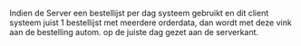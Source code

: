 Indien de Server een bestellijst per dag systeem gebruikt en dit client systeem juist 1 bestellijst met meerdere orderdata, dan wordt met deze vink aan de bestelling autom. op de juiste dag gezet aan de serverkant.